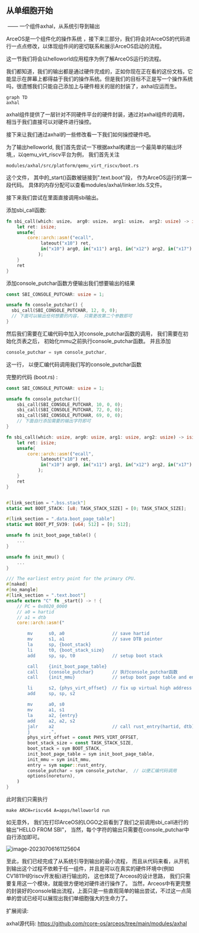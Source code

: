 ## 从单细胞开始  

​		—— ⼀个组件axhal，从系统引导到输出

ArceOS是一个组件化的操作系统 ，接下来三部分，我们将会对ArceOS的代码进行一点点修改，以体现组件间的密切联系和展示ArceOS启动的流程。

这一节我们将会以helloworld应用程序为例了解ArceOS运行的流程。

我们都知道，我们的输出都是通过硬件完成的，正如你现在正在看的这份文档，它能显示在屏幕上都得益于我们的操作系统。但是我们的目标不正是写一个操作系统吗，很遗憾我们只能自己添加上与硬件相关的层的封装了，axhal应运而生。

```mermaid
graph TD
axhal
```

axhal组件提供了一层针对不同硬件平台的硬件封装，通过对axhal组件的调用，相当于我们直接可以对硬件进行操控。

接下来让我们通过axhal的一些修改看一下我们如何操控硬件吧。

为了输出helloworld, 我们首先尝试一下根据axhal构建出一个最简单的输出环境,，以qemu_virt_riscv平台为例， 我们首先关注

``` shell
modules/axhal/src/platform/qemu_virt_riscv/boot.rs 
```

这个文件， 其中的_start()函数被链接到".text.boot"段， 作为ArceOS运行的第一段代码。  具体的内存分配可以查看modules/axhal/linker.lds.S文件。

接下来我们尝试在里面直接调用sbi输出。

添加sbi_call函数:

```rust
fn sbi_call(which: usize， arg0: usize， arg1: usize， arg2: usize) -> isize{
    let ret: isize;
    unsafe{
        core::arch::asm!("ecall",
             lateout("x10") ret,
             in("x10") arg0, in("x11") arg1, in("x12") arg2, in("x17") which
            );
    }
    ret
}
```

添加console_putchar函数方便输出我们想要输出的结果

```rust
const SBI_CONSOLE_PUTCHAR: usize = 1;

unsafe fn console_putchar() {
  sbi_call(SBI_CONSOLE_PUTCHAR, 12, 0, 0);
  // 下面可以输出任何想要的内容， 只需更改第二个参数即可
}
```

然后我们需要在汇编代码中加入对console_putchar函数的调用， 我们需要在初始化页表之后， 初始化mmu之前执行console_putchar函数。 并且添加

```rust
console_putchar = sym console_putchar,
```

这一行， 以便汇编代码调用我们写的console_putchar函数

完整的代码 (boot.rs) :

```rust
const SBI_CONSOLE_PUTCHAR: usize = 1;

unsafe fn console_putchar(){
    sbi_call(SBI_CONSOLE_PUTCHAR, 10, 0, 0); 
    sbi_call(SBI_CONSOLE_PUTCHAR, 72, 0, 0);
    sbi_call(SBI_CONSOLE_PUTCHAR, 69, 0, 0);
    // 下面自行添加需要的输出字符即可
}

fn sbi_call(which: usize, arg0: usize, arg1: usize, arg2: usize) -> isize{
    let ret: isize;
    unsafe{
        core::arch::asm!("ecall",
             lateout("x10") ret,
             in("x10") arg0, in("x11") arg1, in("x12") arg2, in("x17") which
            );
    }
    ret
}


#[link_section = ".bss.stack"]
static mut BOOT_STACK: [u8; TASK_STACK_SIZE] = [0; TASK_STACK_SIZE];

#[link_section = ".data.boot_page_table"]
static mut BOOT_PT_SV39: [u64; 512] = [0; 512];

unsafe fn init_boot_page_table() {
    ...
}

unsafe fn init_mmu() {
    ...
}

/// The earliest entry point for the primary CPU.
#[naked]
#[no_mangle]
#[link_section = ".text.boot"]
unsafe extern "C" fn _start() -> ! {
    // PC = 0x8020_0000
    // a0 = hartid
    // a1 = dtb
    core::arch::asm!("

        mv      s0, a0                  // save hartid
        mv      s1, a1                  // save DTB pointer
        la      sp, {boot_stack}
        li      t0, {boot_stack_size}
        add     sp, sp, t0              // setup boot stack

        call    {init_boot_page_table}
        call    {console_putchar}       // 执行console_putchar函数
        call    {init_mmu}              // setup boot page table and enabel MMU

        li      s2, {phys_virt_offset}  // fix up virtual high address
        add     sp, sp, s2

        mv      a0, s0
        mv      a1, s1
        la      a2, {entry}
        add     a2, a2, s2
        jalr    a2                      // call rust_entry(hartid, dtb)
        j       .",
        phys_virt_offset = const PHYS_VIRT_OFFSET,
        boot_stack_size = const TASK_STACK_SIZE,
        boot_stack = sym BOOT_STACK,
        init_boot_page_table = sym init_boot_page_table,
        init_mmu = sym init_mmu,
        entry = sym super::rust_entry,
        console_putchar = sym console_putchar,  // 以便汇编代码调用
        options(noreturn),
    )
}
```

此时我们只需执行

```shell
make ARCH=riscv64 A=apps/helloworld run
```

 如无意外， 我们在打印ArceOS的LOGO之前看到了我们之前调用sbi_call进行的输出"HELLO FROM SBI"， 当然，每个字符的输出只需要在console_putchar中自行添加即可。 

![image-20230706161125604](https://s2.loli.net/2023/07/06/OKws6HjEV478J5D.png)

至此，我们已经完成了从系统引导到输出的最小流程， 而且从代码来看，从开机到输出这个过程不依赖于任一组件，并且是可以在真实的硬件环境中(例如CV1811H的riscv开发板)进行输出的， 这也体现了Arceos的设计思路， 我们只需要复用这一个模块，就能很方便地对硬件进行操作了。 当然，Arceos中有更完整的封装好的console输出流程，上面只是一些直观简单的输出尝试，不过这一点简单的尝试已经可以展现出我们单细胞强大的生命力了。

扩展阅读: 

  axhal源代码:  https://github.com/rcore-os/arceos/tree/main/modules/axhal